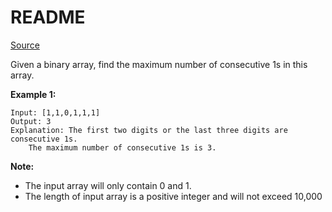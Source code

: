 # README #

[Source](https://leetcode.com/problems/max-consecutive-ones/)

Given a binary array, find the maximum number of consecutive 1s in this array.

**Example 1:**


```
Input: [1,1,0,1,1,1]
Output: 3
Explanation: The first two digits or the last three digits are consecutive 1s.
    The maximum number of consecutive 1s is 3.
```

**Note:**

+ The input array will only contain 0 and 1.
+ The length of input array is a positive integer and will not exceed 10,000

